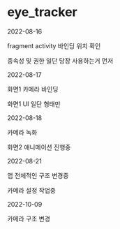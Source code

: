 # eye_tracker

2022-08-16

fragment activity 바인딩 위치 확인

종속성 및 권한 일단 당장 사용하는거 먼저

2022-08-17

화면1 카메라 바인딩

화면1 UI 일단 형태만

2022-08-18

카메라 녹화

화면2 애니메이션 진행중

2022-08-21

앱 전체적인 구조 변경중

카메라 설정 작업중

2022-10-09

카메라 구조 변경